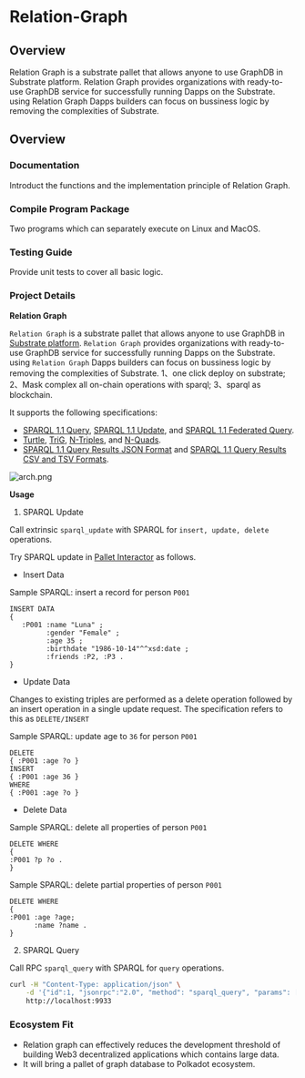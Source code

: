 # Relation-Graph
## Overview
Relation Graph is a substrate pallet that allows anyone to use GraphDB in Substrate platform. Relation Graph provides organizations with ready-to-use GraphDB service for successfully running Dapps on the Substrate. using Relation Graph Dapps builders can focus on bussiness logic by removing the complexities of Substrate.

## Overview
### Documentation
Introduct the functions and the implementation principle of Relation Graph.
### Compile Program Package
Two programs which can separately execute on Linux and MacOS.
### Testing Guide
Provide unit tests to cover all basic logic.

### Project Details

**Relation Graph**

`Relation Graph` is a substrate pallet that allows anyone to use GraphDB in [Substrate platform](https://substrate.io/).
`Relation Graph` provides organizations with ready-to-use GraphDB service for successfully running Dapps on the Substrate.  using `Relation Graph` Dapps builders can focus on bussiness logic by removing the complexities of Substrate.
1、one click deploy on substrate;
2、Mask complex all on-chain operations with sparql;
3、sparql as blockchain.

It supports the following specifications:
* [SPARQL 1.1 Query](https://www.w3.org/TR/sparql11-query/), [SPARQL 1.1 Update](https://www.w3.org/TR/sparql11-update/), and [SPARQL 1.1 Federated Query](https://www.w3.org/TR/sparql11-federated-query/).
* [Turtle](https://www.w3.org/TR/turtle/), [TriG](https://www.w3.org/TR/trig/), [N-Triples](https://www.w3.org/TR/n-triples/), and [N-Quads](https://www.w3.org/TR/n-quads/).
* [SPARQL 1.1 Query Results JSON Format](https://www.w3.org/TR/sparql11-results-json/) and [SPARQL 1.1 Query Results CSV and TSV Formats](https://www.w3.org/TR/sparql11-results-csv-tsv/).

![arch.png](https://user-images.githubusercontent.com/91399393/165587783-c55954fe-6d72-4702-95d9-75a4521e980d.png)

**Usage**

1. SPARQL Update

Call extrinsic `sparql_update` with SPARQL for `insert, update, delete` operations.

Try SPARQL update in [Pallet Interactor](http://localhost:8000/substrate-front-end-template) as follows.

- Insert Data

Sample SPARQL: insert a record for person `P001`

```sparql
INSERT DATA
{
   :P001 :name "Luna" ;
         :gender "Female" ;
         :age 35 ;
         :birthdate "1986-10-14"^^xsd:date ;
         :friends :P2, :P3 .
}
```

- Update Data

Changes to existing triples are performed as a delete operation followed by an insert operation in a single update request. 
The specification refers to this as `DELETE/INSERT`

Sample SPARQL: update age to `36` for person `P001`

```sparql
DELETE
{ :P001 :age ?o }
INSERT
{ :P001 :age 36 }
WHERE
{ :P001 :age ?o }
```

- Delete Data

Sample SPARQL: delete all properties of person `P001`

```sparql
DELETE WHERE
{
:P001 ?p ?o .
}
```
Sample SPARQL: delete partial properties of person `P001`

```sparql
DELETE WHERE
{
:P001 :age ?age;
      :name ?name .
}
```
2. SPARQL Query

Call RPC `sparql_query` with SPARQL for `query` operations.

```bash
curl -H "Content-Type: application/json" \
    -d '{"id":1, "jsonrpc":"2.0", "method": "sparql_query", "params": ["SELECT ?name ?age  WHERE { :P1 :name ?name; :age ?age .}"]}' \
    http://localhost:9933    
```


### Ecosystem Fit

- Relation graph can effectively reduces the development threshold of building Web3 decentralized applications which contains large data.
- It will bring a pallet of graph database to Polkadot ecosystem.
